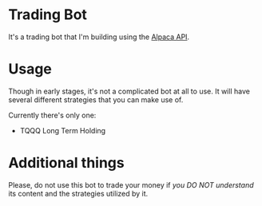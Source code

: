 # Trading Bot

It's a trading bot that I'm building using the [Alpaca API](https://github.com/alpacahq/alpaca-trade-api-python).

# Usage

Though in early stages, it's not a complicated bot at all to use. It will have several different strategies that you can make use of.

Currently there's only one:

* TQQQ Long Term Holding

# Additional things

Please, do not use this bot to trade your money if *you DO NOT understand* its content and the strategies utilized by it.
